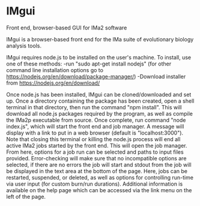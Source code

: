 # IMgui
Front end, browser-based GUI for IMa2 software

IMgui is a browser-based front end for the IMa suite of evolutionary biology analysis tools.

IMgui requires node.js to be installed on the user's machine. To install, use one of these methods:
-run "sudo apt-get install nodejs" (for other command line installation options go to https://nodejs.org/en/download/package-manager/)
-Download installer from https://nodejs.org/en/download/

Once node.js has been installed, IMgui can be cloned/downloaded and set up. Once a directory containing the package has been created, open a shell terminal in that directory, then run the command "npm install". This will download all node.js packages required by the program, as well as compile the IMa2p executable from source. Once complete, run command "node index.js", which will start the front end and job manager. A message will display with a link to put in a web browser (default is "localhost:3000"). Note that closing this terminal or killing the node.js process will end all active IMa2 jobs started by the front end. This will open the job manager. From here, options for a job run can be selected and paths to input files provided. Error-checking will make sure that no incompatible options are selected, if there are no errors the job will start and stdout from the job will be displayed in the text area at the bottom of the page. Here, jobs can be restarted, suspended, or deleted, as well as options for controlling run-time via user input (for custom burn/run durations). Additional information is available on the help page which can be accessed via the link menu on the left of the page. 
